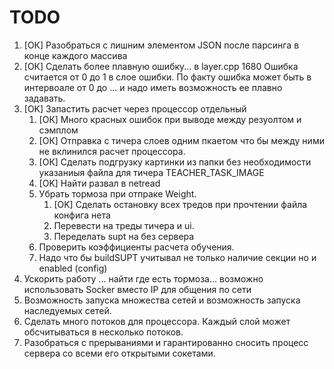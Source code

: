 # TODO

1. [ОК] Разобраться с лишним элементом JSON после парсинга в конце каждого массива
2. [ОК] Сделать более плавную ошибку... в layer.cpp 1680 Ошибка считается от 0 до 1 в слое ошибки. По факту ошибка может быть в интервоале от 0 до ... и надо иметь возможность ее плавно задавать.
3. [OK] Запастить расчет через процессор отдельный
    1. [ОК] Много красных ошибок при выводе между резуолтом и сэмплом
    2. [ОК] Отправка с тичера слоев одним пкаетом что бы между ними не вклинился расчет процессора.
    3. [ОК] Сделать подгрузку картинки из папки без необходимости указаниыя файла для тичера TEACHER_TASK_IMAGE
    4. [OK] Найти развал в netread
    5.  Убрать тормоза при отпраке Weight.
        1. [OK] Сделать остановку всех тредов при прочтении файла конфига нета
        0. Перевести на треды тичера и ui.
        0. Переделать supt на без сервера
    5. Проверить коэффициенты расчета обучения.
    6. Надо что бы buildSUPT учитывал не только наличие секции но и enabled (config)
4. Ускорить работу ... найти где есть тормоза... возможно использовать Socker вместо IP для общения по сети
5. Возможность запуска множества сетей и возможность запуска наследуемых сетей.
6. Сделать много потоков для процессора. Каждый слой может обсчитываться в несколько потоков.
7. Разобраться с прерываниями и гарантированно сносить процесс сервера со всеми его открытыми сокетами.


